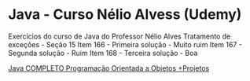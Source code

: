 # Java - Curso Nélio Alvess (Udemy)

Exercícios do curso de Java do Professor Nélio Alves
Tratamento de exceções - Seção 15
Item 166 - Primeira solução - Muito ruim
Item 167 - Segunda solução - Ruim
Item 168 - Terceira solução - Boa

[Java COMPLETO Programação Orientada a Objetos +Projetos](https://www.udemy.com/course/java-curso-completo/)
